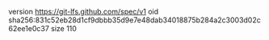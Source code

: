 version https://git-lfs.github.com/spec/v1
oid sha256:831c52eb28d1cf9dbbb35d9e7e48dab34018875b284a2c3003d02c62ee1e0c37
size 110
